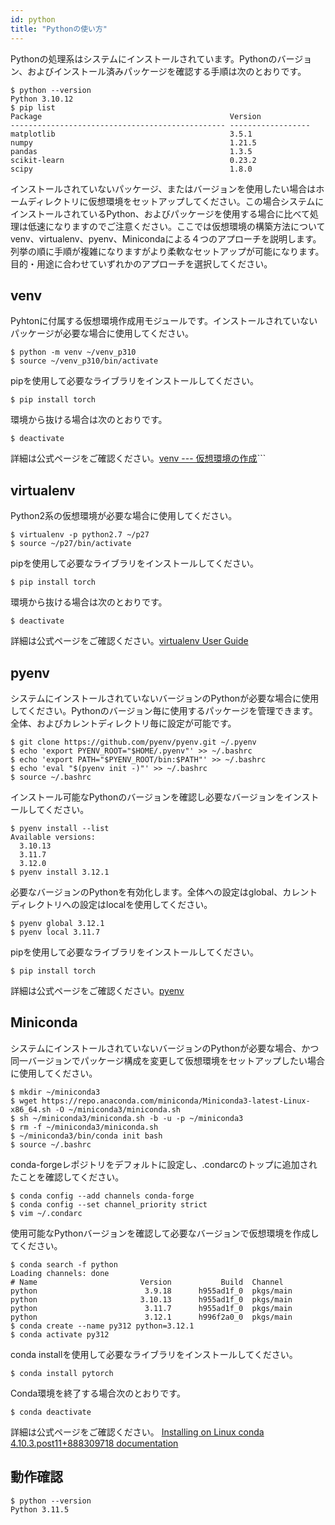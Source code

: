```yaml
---
id: python
title: "Pythonの使い方"
---
```


Pythonの処理系はシステムにインストールされています。Pythonのバージョン、およびインストール済みパッケージを確認する手順は次のとおりです。
```
$ python --version
Python 3.10.12
$ pip list
Package                                          Version
------------------------------------------------ ------------------
matplotlib                                       3.5.1
numpy                                            1.21.5
pandas                                           1.3.5
scikit-learn                                     0.23.2
scipy                                            1.8.0
```
インストールされていないパッケージ、またはバージョンを使用したい場合はホームディレクトリに仮想環境をセットアップしてください。この場合システムにインストールされているPython、およびパッケージを使用する場合に比べて処理は低速になりますのでご注意ください。ここでは仮想環境の構築方法についてvenv、virtualenv、pyenv、Minicondaによる４つのアプローチを説明します。列挙の順に手順が複雑になりますがより柔軟なセットアップが可能になります。目的・用途に合わせていずれかのアプローチを選択してください。

## venv
Pyhtonに付属する仮想環境作成用モジュールです。インストールされていないパッケージが必要な場合に使用してください。
```
$ python -m venv ~/venv_p310
$ source ~/venv_p310/bin/activate
```
pipを使用して必要なライブラリをインストールしてください。
```
$ pip install torch
```
環境から抜ける場合は次のとおりです。
```
$ deactivate
```
詳細は公式ページをご確認ください。[venv --- 仮想環境の作成](https://docs.python.org/ja/3/library/venv.html)```
## virtualenv
Python2系の仮想環境が必要な場合に使用してください。
```
$ virtualenv -p python2.7 ~/p27
$ source ~/p27/bin/activate
```
pipを使用して必要なライブラリをインストールしてください。
```
$ pip install torch
```
環境から抜ける場合は次のとおりです。
```
$ deactivate
```
詳細は公式ページをご確認ください。[virtualenv User Guide](https://virtualenv.pypa.io/en/latest/user_guide.html)

## pyenv
システムにインストールされていないバージョンのPythonが必要な場合に使用してください。Pythonのバージョン毎に使用するパッケージを管理できます。全体、およびカレントディレクトリ毎に設定が可能です。

```
$ git clone https://github.com/pyenv/pyenv.git ~/.pyenv
$ echo 'export PYENV_ROOT="$HOME/.pyenv"' >> ~/.bashrc
$ echo 'export PATH="$PYENV_ROOT/bin:$PATH"' >> ~/.bashrc
$ echo 'eval "$(pyenv init -)"' >> ~/.bashrc
$ source ~/.bashrc
```
インストール可能なPythonのバージョンを確認し必要なバージョンをインストールしてください。
```
$ pyenv install --list
Available versions:
  3.10.13
  3.11.7
  3.12.0
$ pyenv install 3.12.1
```
必要なバージョンのPythonを有効化します。全体への設定はglobal、カレントディレクトリへの設定はlocalを使用してください。
```
$ pyenv global 3.12.1
$ pyenv local 3.11.7
```
pipを使用して必要なライブラリをインストールしてください。
```
$ pip install torch
```
詳細は公式ページをご確認ください。[pyenv](https://github.com/pyenv/pyenv)

## Miniconda
システムにインストールされていないバージョンのPythonが必要な場合、かつ同一バージョンでパッケージ構成を変更して仮想環境をセットアップしたい場合に使用してください。
```
$ mkdir ~/miniconda3
$ wget https://repo.anaconda.com/miniconda/Miniconda3-latest-Linux-x86_64.sh -O ~/miniconda3/miniconda.sh
$ sh ~/miniconda3/miniconda.sh -b -u -p ~/miniconda3
$ rm -f ~/miniconda3/miniconda.sh
$ ~/miniconda3/bin/conda init bash
$ source ~/.bashrc
```
conda-forgeレポジトリをデフォルトに設定し、.condarcのトップに追加されたことを確認してください。

```
$ conda config --add channels conda-forge
$ conda config --set channel_priority strict
$ vim ~/.condarc
```

使用可能なPythonバージョンを確認して必要なバージョンで仮想環境を作成してください。
```
$ conda search -f python
Loading channels: done
# Name                       Version           Build  Channel
python                        3.9.18      h955ad1f_0  pkgs/main
python                       3.10.13      h955ad1f_0  pkgs/main
python                        3.11.7      h955ad1f_0  pkgs/main
python                        3.12.1      h996f2a0_0  pkgs/main
$ conda create --name py312 python=3.12.1
$ conda activate py312
```
conda installを使用して必要なライブラリをインストールしてください。
```
$ conda install pytorch
```
Conda環境を終了する場合次のとおりです。
```
$ conda deactivate
```
詳細は公式ページをご確認ください。 [Installing on Linux conda 4.10.3.post11+888309718 documentation](https://conda.io/projects/conda/en/latest/user-guide/install/linux.html)


## 動作確認

```
$ python --version
Python 3.11.5
```